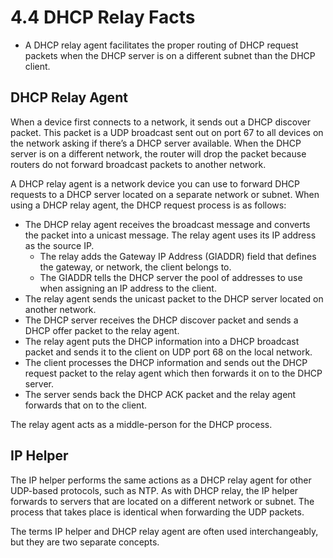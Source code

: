 # 4.4 DHCP Relay Facts
- A DHCP relay agent facilitates the proper routing of DHCP request packets when the DHCP server is on a different subnet than the DHCP client.

## DHCP Relay Agent
When a device first connects to a network, it sends out a DHCP discover packet. This packet is a UDP broadcast sent out on port 67 to all devices on the network asking if there’s a DHCP server available. When the DHCP server is on a different network, the router will drop the packet because routers do not forward broadcast packets to another network.

A DHCP relay agent is a network device you can use to forward DHCP requests to a DHCP server located on a separate network or subnet. When using a DHCP relay agent, the DHCP request process is as follows:

-   The DHCP relay agent receives the broadcast message and converts the packet into a unicast message. The relay agent uses its IP address as the source IP.
    -   The relay adds the Gateway IP Address (GIADDR) field that defines the gateway, or network, the client belongs to.
    -   The GIADDR tells the DHCP server the pool of addresses to use when assigning an IP address to the client.
-   The relay agent sends the unicast packet to the DHCP server located on another network.
-   The DHCP server receives the DHCP discover packet and sends a DHCP offer packet to the relay agent.
-   The relay agent puts the DHCP information into a DHCP broadcast packet and sends it to the client on UDP port 68 on the local network.
-   The client processes the DHCP information and sends out the DHCP request packet to the relay agent which then forwards it on to the DHCP server.
-   The server sends back the DHCP ACK packet and the relay agent forwards that on to the client.

The relay agent acts as a middle-person for the DHCP process.

## IP Helper
The IP helper performs the same actions as a DHCP relay agent for other UDP-based protocols, such as NTP. As with DHCP relay, the IP helper forwards to servers that are located on a different network or subnet. The process that takes place is identical when forwarding the UDP packets.

The terms IP helper and DHCP relay agent are often used interchangeably, but they are two separate concepts.

